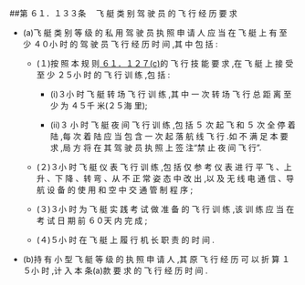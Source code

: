 ##第 ６１．１３３条 　飞 艇 类 别 驾 驶 员 的 飞 行 经 历 要 求

- (a)飞 艇 类 别 等 级 的 私 用 驾 驶 员 执 照 申 请 人 应 当 在 飞 艇 上 有 至 少 ４０小 时 的 驾 驶 员 飞 行 经 历 时 间 ,其 中 包 括 :

  + (１)按 照 本 规 则[ ６１．１２７(c)](CCAR.61.127.MD)的 飞 行 技 能 要 求 ,在 飞 艇 上 接 受 至 少 ２５小 时 的 飞 行 训 练 ,包 括 :

    * (i)３小 时 飞 艇 转 场 飞 行 训 练 ,其 中 一 次 转 场 飞 行 总 距 离 至 少 为 ４５千 米(２５海 里);

    * (ii)３ 小 时 飞 艇 夜 间 飞 行 训 练 ,包 括 ５ 次 起 飞 和 ５ 次 全 停 着 陆 ,每 次 着 陆 应 当 包 含 一 次 起 落 航 线 飞 行 .如 不 满 足 本 要 求 ,局 方 将 在 其 驾 驶 员 执 照 上 签 注“禁 止 夜 间 飞 行”.

  + (２)３小 时 飞 艇 仪 表 飞 行 训 练 ,包 括 仅 参 考 仪 表 进 行 平 飞 、上 升 、下 降 、转 弯 、从 不 正 常 姿 态 中 改 出 ,以 及 无 线 电 通 信 、导 航 设 备 的 使 用 和 空 中 交 通 管 制 程 序 ;

  + (３)３小 时 为 飞 艇 实 践 考 试 做 准 备 的 飞 行 训 练 ,该 训 练 应 当 在 考 试 日 期 前 ６０天 内 完 成 ;

  + (４)５小 时 在 飞 艇 上 履 行 机 长 职 责 的 时 间 .

- (b)持 有 小 型 飞 艇 等 级 的 执 照 申 请 人 ,其 原 飞 行 经 历 可 以 折 算 １５小 时 ,计 入 本 条(a)款 要 求 的 飞 行 经 历 时 间 .
